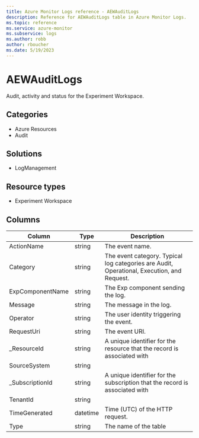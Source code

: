 ```yaml
---
title: Azure Monitor Logs reference - AEWAuditLogs
description: Reference for AEWAuditLogs table in Azure Monitor Logs.
ms.topic: reference
ms.service: azure-monitor
ms.subservice: logs
ms.author: robb
author: rboucher
ms.date: 5/19/2023
---
```


# AEWAuditLogs

 Audit, activity and status for the Experiment Workspace.

## Categories

- Azure Resources
- Audit
## Solutions

- LogManagement
## Resource types

- Experiment Workspace




## Columns

| Column | Type | Description |
| --- | --- | --- |
| ActionName | string | The event name. |
| Category | string | The event category. Typical log categories are Audit, Operational, Execution, and Request. |
| ExpComponentName | string | The Exp component sending the log. |
| Message | string | The message in the log. |
| Operator | string | The user identity triggering the event. |
| RequestUri | string | The event URI. |
| _ResourceId | string | A unique identifier for the resource that the record is associated with |
| SourceSystem | string |  |
| _SubscriptionId | string | A unique identifier for the subscription that the record is associated with |
| TenantId | string |  |
| TimeGenerated | datetime | Time (UTC) of the HTTP request. |
| Type | string | The name of the table |
